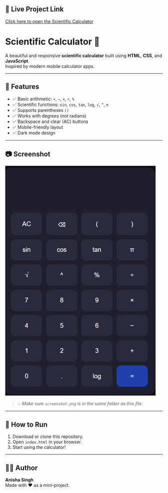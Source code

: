 ## 🔗 Live Project Link

[Click here to open the Scientific Calculator](https://anishasingh15.github.io/scientific-calculator/)

# Scientific Calculator 🧮

A beautiful and responsive **scientific calculator** built using **HTML**, **CSS**, and **JavaScript**.  
Inspired by modern mobile calculator apps.

---

## 🔧 Features

- ✅ Basic arithmetic: `+`, `−`, `×`, `÷`, `%`
- ✅ Scientific functions: `sin`, `cos`, `tan`, `log`, `√`, `^`, `π`
- ✅ Supports parentheses `()`
- ✅ Works with degrees (not radians)
- ✅ Backspace and clear (AC) buttons
- ✅ Mobile-friendly layout
- ✅ Dark mode design

---

## 📷 Screenshot

![Calculator Preview](screenshot.png)

> 💡 *Make sure `screenshot.png` is in the same folder as this file.*

---

## 🚀 How to Run

1. Download or clone this repository.
2. Open `index.html` in your browser.
3. Start using the calculator!

---

## 👩‍💻 Author

**Anisha Singh**  
Made with ❤️ as a mini-project.
